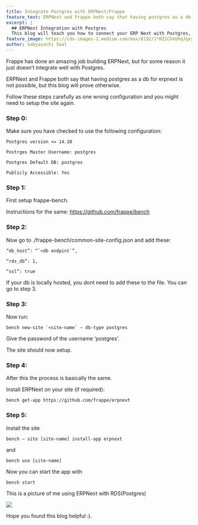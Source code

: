 ```yaml
---
title: Integrate Postgres with ERPNext/Frappe
feature_text: ERPNext and Frappe both say that having postgres as a db for erpnext is not possible, but this blog will prove otherwise.
excerpt: |
  ## ERPNext Integration with Postgres
  This blog will teach you how to connect your ERP Next with Postgres, both Local and Production.
feature_image: https://cdn-images-1.medium.com/max/8192/1*RZ1ChkUhqJqxyqB2Yw4YaA@2x.jpeg
author: Sabyasachi Seal
---
```

Frappe has done an amazing job building ERPNext, but for some reason it just doesn’t integrate well with Postgres.

 ERPNext and Frappe both say that having postgres as a db for erpnext is not possible, but this blog will prove otherwise.

Follow these steps carefully as one wrong configuration and you might need to setup the site again.

### Step 0:

Make sure you have checked to use the following configuration:
```
Postgres version <= 14.10

Postrges Master Username: postgres

Postgres Default DB: postgres

Publicly Accessible: Yes
```
### Step 1:

First setup frappe-bench.

Instructions for the same: https://github.com/frappe/bench

### Step 2:

Now go to ./frappe-bench/common-site-config.json and add these:
```
“db_host”: “`<db endpint`”,

“rds_db”: 1,

“ssl”: true
```
If your db is locally hosted, you dont need to add these to the file. You can go to step 3.

### Step 3:

Now run:
```
bench new-site `<site-name` – db-type postgres
```
Give the password of the username ‘postgres’.

The site should now setup.

### Step 4:

After this the process is basically the same.

Install ERPNext on your site (if required):
```
bench get-app https://github.com/frappe/erpnext
```
### Step 5:

Install the site
```
bench – site [site-name] install-app erpnext
```
and
```
bench use [site-name]
```
Now you can start the app with
```
bench start
```
 This is a picture of me using ERPNext with RDS(Postgres)

![](https://cdn-images-1.medium.com/max/3436/1*Y-_79bSSRf0o-nwvv9ahQQ.png)

Hope you found this blog helpful :).
